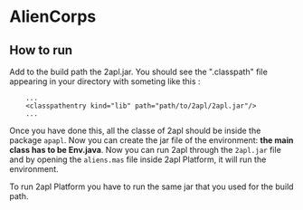 # AlienCorps

## How to run
Add to the build path the 2apl.jar. You should see the ".classpath" file appearing in your directory with someting like this : 
```
    ...
	<classpathentry kind="lib" path="path/to/2apl/2apl.jar"/>
	...
```
Once you have done this, all the classe of 2apl should be inside the package ```apapl```. 
Now you can create the jar file of the environment: **the main class has to be Env.java**.
Now you can run 2apl through the ```2apl.jar``` file and by opening the ```aliens.mas``` file inside 2apl Platform, it will run the environment.

To run 2apl Platform you have to run the same jar that you used for the build path.
